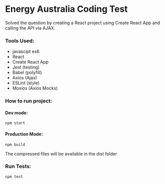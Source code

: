 # Energy Australia Coding Test

Solved the question by creating a React project using Create React App and calling the API via AJAX.

### Tools Used:

- javascipt es6
- React
- Create React App
- Jest (testing)
- Babel (polyfill)
- Axios (Ajax)
- ESLint (style)
- Moxios (Axios Mocks)

### How to run project:

#### Dev mode:

```
npm start
```

#### Production Mode:

```
npm build
```

The compressed files will be available in the dist folder

### Run Tests:

```
npm test
```
